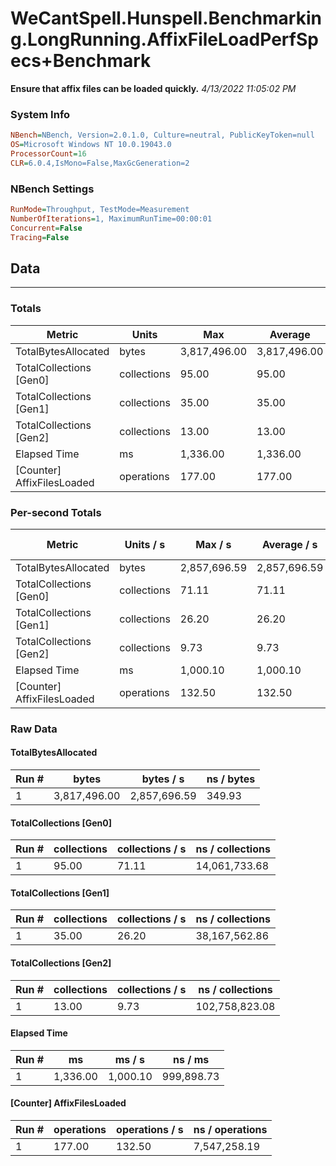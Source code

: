﻿# WeCantSpell.Hunspell.Benchmarking.LongRunning.AffixFileLoadPerfSpecs+Benchmark
__Ensure that affix files can be loaded quickly.__
_4/13/2022 11:05:02 PM_
### System Info
```ini
NBench=NBench, Version=2.0.1.0, Culture=neutral, PublicKeyToken=null
OS=Microsoft Windows NT 10.0.19043.0
ProcessorCount=16
CLR=6.0.4,IsMono=False,MaxGcGeneration=2
```

### NBench Settings
```ini
RunMode=Throughput, TestMode=Measurement
NumberOfIterations=1, MaximumRunTime=00:00:01
Concurrent=False
Tracing=False
```

## Data
-------------------

### Totals
|          Metric |           Units |             Max |         Average |             Min |          StdDev |
|---------------- |---------------- |---------------- |---------------- |---------------- |---------------- |
|TotalBytesAllocated |           bytes |    3,817,496.00 |    3,817,496.00 |    3,817,496.00 |            0.00 |
|TotalCollections [Gen0] |     collections |           95.00 |           95.00 |           95.00 |            0.00 |
|TotalCollections [Gen1] |     collections |           35.00 |           35.00 |           35.00 |            0.00 |
|TotalCollections [Gen2] |     collections |           13.00 |           13.00 |           13.00 |            0.00 |
|    Elapsed Time |              ms |        1,336.00 |        1,336.00 |        1,336.00 |            0.00 |
|[Counter] AffixFilesLoaded |      operations |          177.00 |          177.00 |          177.00 |            0.00 |

### Per-second Totals
|          Metric |       Units / s |         Max / s |     Average / s |         Min / s |      StdDev / s |
|---------------- |---------------- |---------------- |---------------- |---------------- |---------------- |
|TotalBytesAllocated |           bytes |    2,857,696.59 |    2,857,696.59 |    2,857,696.59 |            0.00 |
|TotalCollections [Gen0] |     collections |           71.11 |           71.11 |           71.11 |            0.00 |
|TotalCollections [Gen1] |     collections |           26.20 |           26.20 |           26.20 |            0.00 |
|TotalCollections [Gen2] |     collections |            9.73 |            9.73 |            9.73 |            0.00 |
|    Elapsed Time |              ms |        1,000.10 |        1,000.10 |        1,000.10 |            0.00 |
|[Counter] AffixFilesLoaded |      operations |          132.50 |          132.50 |          132.50 |            0.00 |

### Raw Data
#### TotalBytesAllocated
|           Run # |           bytes |       bytes / s |      ns / bytes |
|---------------- |---------------- |---------------- |---------------- |
|               1 |    3,817,496.00 |    2,857,696.59 |          349.93 |

#### TotalCollections [Gen0]
|           Run # |     collections | collections / s |ns / collections |
|---------------- |---------------- |---------------- |---------------- |
|               1 |           95.00 |           71.11 |   14,061,733.68 |

#### TotalCollections [Gen1]
|           Run # |     collections | collections / s |ns / collections |
|---------------- |---------------- |---------------- |---------------- |
|               1 |           35.00 |           26.20 |   38,167,562.86 |

#### TotalCollections [Gen2]
|           Run # |     collections | collections / s |ns / collections |
|---------------- |---------------- |---------------- |---------------- |
|               1 |           13.00 |            9.73 |  102,758,823.08 |

#### Elapsed Time
|           Run # |              ms |          ms / s |         ns / ms |
|---------------- |---------------- |---------------- |---------------- |
|               1 |        1,336.00 |        1,000.10 |      999,898.73 |

#### [Counter] AffixFilesLoaded
|           Run # |      operations |  operations / s | ns / operations |
|---------------- |---------------- |---------------- |---------------- |
|               1 |          177.00 |          132.50 |    7,547,258.19 |


